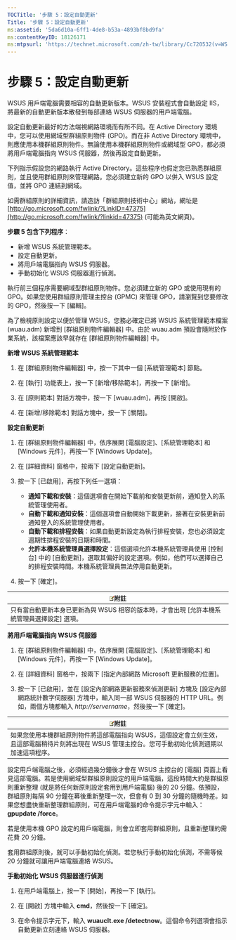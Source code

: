 ```yaml
---
TOCTitle: '步驟 5：設定自動更新'
Title: '步驟 5：設定自動更新'
ms:assetid: '5da6d10a-6ff1-4de8-b53a-4893bf8bd9fa'
ms:contentKeyID: 18126171
ms:mtpsurl: 'https://technet.microsoft.com/zh-tw/library/Cc720532(v=WS.10)'
---
```


步驟 5：設定自動更新
====================

WSUS 用戶端電腦需要相容的自動更新版本。WSUS 安裝程式會自動設定 IIS，將最新的自動更新版本散發到每部連絡 WSUS 伺服器的用戶端電腦。

設定自動更新最好的方法端視網路環境而有所不同。在 Active Directory 環境中，您可以使用網域型群組原則物件 (GPO)。而在非 Active Directory 環境中，則應使用本機群組原則物件。無論使用本機群組原則物件或網域型 GPO，都必須將用戶端電腦指向 WSUS 伺服器，然後再設定自動更新。

下列指示假設您的網路執行 Active Directory。這些程序也假定您已熟悉群組原則，並且使用群組原則來管理網路。您必須建立新的 GPO 以併入 WSUS 設定值，並將 GPO 連結到網域。

如需群組原則的詳細資訊，請造訪「群組原則技術中心」網站，網址是 [http://go.microsoft.com/fwlink/?LinkID=47375](http://go.microsoft.com/fwlink/?linkid=47375) (可能為英文網頁)。

**步驟 5 包含下列程序**：

-   新增 WSUS 系統管理範本。
-   設定自動更新。
-   將用戶端電腦指向 WSUS 伺服器。
-   手動初始化 WSUS 伺服器進行偵測。

執行前三個程序需要網域型群組原則物件。您必須建立新的 GPO 或使用現有的 GPO。如果您使用群組原則管理主控台 (GPMC) 來管理 GPO，請瀏覽到您要修改的 GPO，然後按一下 \[編輯\]。

為了檢視原則設定以便於管理 WSUS，您務必確定已將 WSUS 系統管理範本檔案 (wuau.adm) 新增到 \[群組原則物件編輯器\] 中。由於 wuau.adm 預設會隨附於作業系統，該檔案應該早就存在 \[群組原則物件編輯器\] 中。

**新增 WSUS 系統管理範本**
1.  在 \[群組原則物件編輯器\] 中，按一下其中一個 \[系統管理範本\] 節點。

2.  在 \[執行\] 功能表上，按一下 \[新增/移除範本\]，再按一下 \[新增\]。

3.  在 \[原則範本\] 對話方塊中，按一下 \[wuau.adm\]，再按 \[開啟\]。

4.  在 \[新增/移除範本\] 對話方塊中，按一下 \[關閉\]。

**設定自動更新**
1.  在 \[群組原則物件編輯器\] 中，依序展開 \[電腦設定\]、\[系統管理範本\] 和 \[Windows 元件\]，再按一下 \[Windows Update\]。

2.  在 \[詳細資料\] 窗格中，按兩下 \[設定自動更新\]。

3.  按一下 \[已啟用\]，再按下列任一選項：

    -   **通知下載和安裝**：這個選項會在開始下載前和安裝更新前，通知登入的系統管理使用者。
    -   **自動下載和通知安裝**：這個選項會自動開始下載更新，接著在安裝更新前通知登入的系統管理使用者。
    -   **自動下載和排程安裝**：如果自動更新設定為執行排程安裝，您也必須設定週期性排程安裝的日期和時間。
    -   **允許本機系統管理員選擇設定**：這個選項允許本機系統管理員使用 \[控制台\] 中的 \[自動更新\]，選取其偏好的設定選項。例如，他們可以選擇自己的排程安裝時間。本機系統管理員無法停用自動更新。

4.  按一下 \[確定\]。

| ![](images/Cc720532.note(WS.10).gif)附註                          |
|------------------------------------------------------------------------------------------------|
| 只有當自動更新本身已更新為與 WSUS 相容的版本時，才會出現 \[允許本機系統管理員選擇設定\] 選項。 |

**將用戶端電腦指向 WSUS 伺服器**
1.  在 \[群組原則物件編輯器\] 中，依序展開 \[電腦設定\]、\[系統管理範本\] 和 \[Windows 元件\]，再按一下 \[Windows Update\]。

2.  在 \[詳細資料\] 窗格中，按兩下 \[指定內部網路 Microsoft 更新服務的位置\]。

3.  按一下 \[已啟用\]，並在 \[設定內部網路更新服務來偵測更新\] 方塊及 \[設定內部網路統計數字伺服器\] 方塊中，輸入同一部 WSUS 伺服器的 HTTP URL。例如，兩個方塊都輸入 *http://servername*，然後按一下 \[確定\]。

| ![](images/Cc720532.note(WS.10).gif)附註                                                                                 |
|-------------------------------------------------------------------------------------------------------------------------------------------------------|
| 如果您使用本機群組原則物件將這部電腦指向 WSUS，這個設定會立刻生效，且這部電腦稍待片刻將出現在 WSUS 管理主控台。您可手動初始化偵測週期以加速這項程序。 |

設定用戶端電腦之後，必須經過幾分鐘後才會在 WSUS 主控台的 \[電腦\] 頁面上看見這部電腦。若是使用網域型群組原則設定的用戶端電腦，這段時間大約是群組原則重新整理 (就是將任何新原則設定套用到用戶端電腦) 後的 20 分鐘。依預設，群組原則每隔 90 分鐘在幕後重新整理一次，但會有 0 到 30 分鐘的隨機時差。如果您想盡快重新整理群組原則，可在用戶端電腦的命令提示字元中輸入：**gpupdate /force**。

若是使用本機 GPO 設定的用戶端電腦，則會立即套用群組原則，且重新整理約需花費 20 分鐘。

套用群組原則後，就可以手動初始化偵測。若您執行手動初始化偵測，不需等候 20 分鐘就可讓用戶端電腦連絡 WSUS。

**手動初始化 WSUS 伺服器進行偵測**
1.  在用戶端電腦上，按一下 \[開始\]，再按一下 \[執行\]。

2.  在 \[開啟\] 方塊中輸入 **cmd**，然後按一下 \[確定\]。

3.  在命令提示字元下，輸入 **wuauclt.exe /detectnow**。這個命令列選項會指示自動更新立刻連絡 WSUS 伺服器。
